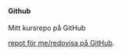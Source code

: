 #### Github

Mitt kursrepo på GitHub

[repot för me/redovisa på GitHub](https://github.com/gustavfors/ramverk1).
